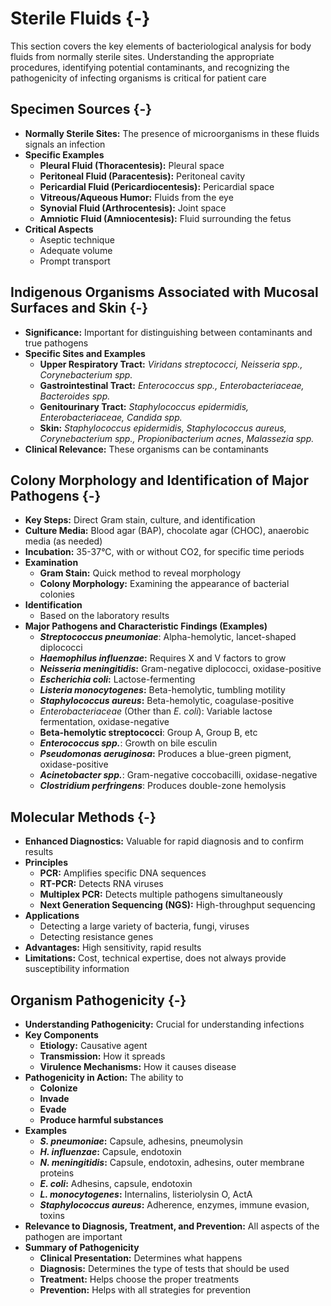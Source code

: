 # Sterile Fluids {-}

This section covers the key elements of bacteriological analysis for body fluids from normally sterile sites. Understanding the appropriate procedures, identifying potential contaminants, and recognizing the pathogenicity of infecting organisms is critical for patient care

## **Specimen Sources** {-}

*   **Normally Sterile Sites:** The presence of microorganisms in these fluids signals an infection
*   **Specific Examples**
    *   **Pleural Fluid (Thoracentesis):** Pleural space
    *   **Peritoneal Fluid (Paracentesis):** Peritoneal cavity
    *   **Pericardial Fluid (Pericardiocentesis):** Pericardial space
    *   **Vitreous/Aqueous Humor:** Fluids from the eye
    *   **Synovial Fluid (Arthrocentesis):** Joint space
    *   **Amniotic Fluid (Amniocentesis):** Fluid surrounding the fetus
*   **Critical Aspects**
    *   Aseptic technique
    *   Adequate volume
    *   Prompt transport

## **Indigenous Organisms Associated with Mucosal Surfaces and Skin** {-}

*   **Significance:** Important for distinguishing between contaminants and true pathogens
*   **Specific Sites and Examples**
    *   **Upper Respiratory Tract:** *Viridans streptococci, Neisseria spp., Corynebacterium spp.*
    *   **Gastrointestinal Tract:** *Enterococcus spp., Enterobacteriaceae, Bacteroides spp.*
    *   **Genitourinary Tract:** *Staphylococcus epidermidis, Enterobacteriaceae, Candida spp.*
    *   **Skin:** *Staphylococcus epidermidis, Staphylococcus aureus, Corynebacterium spp., Propionibacterium acnes*, *Malassezia spp.*
*   **Clinical Relevance:** These organisms can be contaminants

## **Colony Morphology and Identification of Major Pathogens** {-}

*   **Key Steps:** Direct Gram stain, culture, and identification
*   **Culture Media:** Blood agar (BAP), chocolate agar (CHOC), anaerobic media (as needed)
*   **Incubation:** 35-37°C, with or without CO2, for specific time periods
*   **Examination**
    *   **Gram Stain:** Quick method to reveal morphology
    *   **Colony Morphology:** Examining the appearance of bacterial colonies
*   **Identification**
    *   Based on the laboratory results
*   **Major Pathogens and Characteristic Findings (Examples)**
    *   ***Streptococcus pneumoniae***: Alpha-hemolytic, lancet-shaped diplococci
    *   ***Haemophilus influenzae*:** Requires X and V factors to grow
    *   ***Neisseria meningitidis*:** Gram-negative diplococci, oxidase-positive
    *   ***Escherichia coli*:** Lactose-fermenting
    *   ***Listeria monocytogenes*:** Beta-hemolytic, tumbling motility
    *   ***Staphylococcus aureus*:** Beta-hemolytic, coagulase-positive
    *   *Enterobacteriaceae* (Other than *E. coli*): Variable lactose fermentation, oxidase-negative
    *   **Beta-hemolytic streptococci**: Group A, Group B, etc
    *   ***Enterococcus spp.***: Growth on bile esculin
    *   ***Pseudomonas aeruginosa*:** Produces a blue-green pigment, oxidase-positive
    *   ***Acinetobacter spp.***: Gram-negative coccobacilli, oxidase-negative
    *   ***Clostridium perfringens***: Produces double-zone hemolysis

## **Molecular Methods** {-}

*   **Enhanced Diagnostics:** Valuable for rapid diagnosis and to confirm results
*   **Principles**
    *   **PCR:** Amplifies specific DNA sequences
    *   **RT-PCR:** Detects RNA viruses
    *   **Multiplex PCR:** Detects multiple pathogens simultaneously
    *   **Next Generation Sequencing (NGS):** High-throughput sequencing
*   **Applications**
    *   Detecting a large variety of bacteria, fungi, viruses
    *   Detecting resistance genes
*   **Advantages:** High sensitivity, rapid results
*   **Limitations:** Cost, technical expertise, does not always provide susceptibility information

## **Organism Pathogenicity** {-}

*   **Understanding Pathogenicity:** Crucial for understanding infections
*   **Key Components**
    *   **Etiology:** Causative agent
    *   **Transmission:** How it spreads
    *   **Virulence Mechanisms:** How it causes disease
*   **Pathogenicity in Action:** The ability to
    *   **Colonize**
    *   **Invade**
    *   **Evade**
    *   **Produce harmful substances**
*   **Examples**
    *   ***S. pneumoniae*:** Capsule, adhesins, pneumolysin
    *   ***H. influenzae*:** Capsule, endotoxin
    *   ***N. meningitidis*:** Capsule, endotoxin, adhesins, outer membrane proteins
    *   ***E. coli*:** Adhesins, capsule, endotoxin
    *   ***L. monocytogenes*:** Internalins, listeriolysin O, ActA
    *   ***Staphylococcus aureus*:** Adherence, enzymes, immune evasion, toxins
*   **Relevance to Diagnosis, Treatment, and Prevention:** All aspects of the pathogen are important
*   **Summary of Pathogenicity**
    *   **Clinical Presentation:** Determines what happens
    *   **Diagnosis:** Determines the type of tests that should be used
    *   **Treatment:** Helps choose the proper treatments
    *   **Prevention:** Helps with all strategies for prevention
